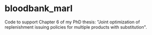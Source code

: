 # bloodbank_marl

Code to support Chapter 6 of my PhD thesis: "Joint optimization of replenishment issuing policies for multiple products with substitution".
